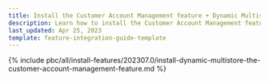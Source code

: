 ```yaml
---
title: Install the Customer Account Management feature + Dynamic Multistore
description: Learn how to install the Customer Account Management feature + Dynamic Multistore.
last_updated: Apr 25, 2023
template: feature-integration-guide-template
---
```


{% include pbc/all/install-features/202307.0/install-dynamic-multistore-the-customer-account-management-feature.md %} <!-- To edit, see /_includes/pbc/all/install-features/202307.0/install-dynamic-multistore-the-customer-account-management-feature.md -->
